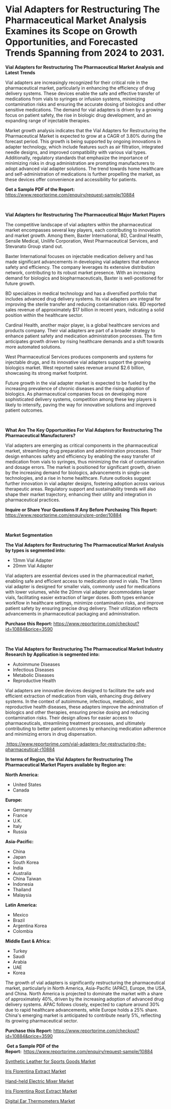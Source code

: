 <p><h1>Vial Adapters for Restructuring The Pharmaceutical Market Analysis Examines its Scope on Growth Opportunities, and Forecasted Trends Spanning from 2024 to 2031.</h1></p><p><strong>Vial Adapters for Restructuring The Pharmaceutical Market Analysis and Latest Trends</strong></p>
<p><p>Vial adapters are increasingly recognized for their critical role in the pharmaceutical market, particularly in enhancing the efficiency of drug delivery systems. These devices enable the safe and effective transfer of medications from vials to syringes or infusion systems, minimizing contamination risks and ensuring the accurate dosing of biologics and other sensitive medications. The demand for vial adapters is driven by a growing focus on patient safety, the rise in biologic drug development, and an expanding range of injectable therapies.</p><p>Market growth analysis indicates that the Vial Adapters for Restructuring the Pharmaceutical Market is expected to grow at a CAGR of 3.80% during the forecast period. This growth is being supported by ongoing innovations in adapter technology, which include features such as air filtration, integrated needle designs, and improved compatibility with various vial types. Additionally, regulatory standards that emphasize the importance of minimizing risks in drug administration are prompting manufacturers to adopt advanced vial adapter solutions. The trend towards home healthcare and self-administration of medications is further propelling the market, as these devices offer convenience and accessibility for patients.</p></p>
<p><strong>Get a Sample PDF of the Report:&nbsp;</strong> <a href="https://www.reportprime.com/enquiry/request-sample/10884">https://www.reportprime.com/enquiry/request-sample/10884</a></p>
<p>&nbsp;</p>
<p><strong>Vial Adapters for Restructuring The Pharmaceutical Major Market Players</strong></p>
<p><p>The competitive landscape of vial adapters within the pharmaceutical market encompasses several key players, each contributing to innovation and market growth. Among them, Baxter International, BD, Cardinal Health, Sensile Medical, Unilife Corporation, West Pharmaceutical Services, and Stevanato Group stand out.</p><p>Baxter International focuses on injectable medication delivery and has made significant advancements in developing vial adapters that enhance safety and efficiency. The company leverages its extensive distribution network, contributing to its robust market presence. With an increasing demand for biologics and biopharmaceuticals, Baxter is well-positioned for future growth.</p><p>BD specializes in medical technology and has a diversified portfolio that includes advanced drug delivery systems. Its vial adapters are integral for improving the sterile transfer and reducing contamination risks. BD reported sales revenue of approximately $17 billion in recent years, indicating a solid position within the healthcare sector.</p><p>Cardinal Health, another major player, is a global healthcare services and products company. Their vial adapters are part of a broader strategy to enhance patient safety and medication administration processes. The firm anticipates growth driven by rising healthcare demands and a shift towards more automated solutions.</p><p>West Pharmaceutical Services produces components and systems for injectable drugs, and its innovative vial adapters support the growing biologics market. West reported sales revenue around $2.6 billion, showcasing its strong market footprint.</p><p>Future growth in the vial adapter market is expected to be fueled by the increasing prevalence of chronic diseases and the rising adoption of biologics. As pharmaceutical companies focus on developing more sophisticated delivery systems, competition among these key players is likely to intensify, paving the way for innovative solutions and improved patient outcomes.</p></p>
<p>&nbsp;</p>
<p><strong>What Are The Key Opportunities For Vial Adapters for Restructuring The Pharmaceutical Manufacturers?</strong></p>
<p><p>Vial adapters are emerging as critical components in the pharmaceutical market, streamlining drug preparation and administration processes. Their design enhances safety and efficiency by enabling the easy transfer of medication from vials to syringes, thus minimizing the risk of contamination and dosage errors. The market is positioned for significant growth, driven by the increasing demand for biologics, advancements in single-use technologies, and a rise in home healthcare. Future outlooks suggest further innovation in vial adapter designs, fostering adoption across various therapeutic areas. Regulatory support and sustainability trends will also shape their market trajectory, enhancing their utility and integration in pharmaceutical practices.</p></p>
<p><strong>Inquire or Share Your Questions If Any Before Purchasing This Report:</strong> <a href="https://www.reportprime.com/enquiry/pre-order/10884">https://www.reportprime.com/enquiry/pre-order/10884</a></p>
<p>&nbsp;</p>
<p><strong>Market Segmentation</strong></p>
<p><strong>The Vial Adapters for Restructuring The Pharmaceutical Market Analysis by types is segmented into:</strong></p>
<p><ul><li>13mm Vial Adapter</li><li>20mm Vial Adapter</li></ul></p>
<p><p>Vial adapters are essential devices used in the pharmaceutical market, enabling safe and efficient access to medication stored in vials. The 13mm vial adapter is designed for smaller vials, commonly used for medications with lower volumes, while the 20mm vial adapter accommodates larger vials, facilitating easier extraction of larger doses. Both types enhance workflow in healthcare settings, minimize contamination risks, and improve patient safety by ensuring precise drug delivery. Their utilization reflects advancements in pharmaceutical packaging and administration.</p></p>
<p><strong>Purchase this Report:&nbsp;</strong><a href="https://www.reportprime.com/checkout?id=10884&price=3590">https://www.reportprime.com/checkout?id=10884&price=3590</a></p>
<p>&nbsp;</p>
<p><strong>The Vial Adapters for Restructuring The Pharmaceutical Market Industry Research by Application is segmented into:</strong></p>
<p><ul><li>Autoimmune Diseases</li><li>Infectious Diseases</li><li>Metabolic Diseases</li><li>Reproductive Health</li></ul></p>
<p><p>Vial adapters are innovative devices designed to facilitate the safe and efficient extraction of medication from vials, enhancing drug delivery systems. In the context of autoimmune, infectious, metabolic, and reproductive health diseases, these adapters improve the administration of biologics and other therapies, ensuring precise dosing and reducing contamination risks. Their design allows for easier access to pharmaceuticals, streamlining treatment processes, and ultimately contributing to better patient outcomes by enhancing medication adherence and minimizing errors in drug dispensation.</p></p>
<p><a href="https://www.reportprime.com/vial-adapters-for-restructuring-the-pharmaceutical-r10884">&nbsp;https://www.reportprime.com/vial-adapters-for-restructuring-the-pharmaceutical-r10884</a></p>
<p><strong>In terms of Region, the Vial Adapters for Restructuring The Pharmaceutical Market Players available by Region are:</strong></p>
<p>
    <p> <strong> North America: </strong>
        <ul>
            <li>United States</li>
            <li>Canada</li>
        </ul>
        </p> 
    <p> <strong> Europe: </strong>
        <ul>
            <li>Germany</li>
            <li>France</li>
            <li>U.K.</li>
            <li>Italy</li>
            <li>Russia</li>
        </ul>
        </p> 
    <p> <strong> Asia-Pacific: </strong>
        <ul>
            <li>China</li>
            <li>Japan</li>
            <li>South Korea</li>
            <li>India</li>
            <li>Australia</li>
            <li>China Taiwan</li>
            <li>Indonesia</li>
            <li>Thailand</li>
            <li>Malaysia</li>
        </ul>
        </p> 
    <p> <strong> Latin America: </strong>
        <ul>
            <li>Mexico</li>
            <li>Brazil</li>
            <li>Argentina Korea</li>
            <li>Colombia</li>
        </ul>
        </p> 
    <p> <strong> Middle East & Africa: </strong>
        <ul>
            <li>Turkey</li>
            <li>Saudi</li>
            <li>Arabia</li>
            <li>UAE</li>
            <li>Korea</li>
        </ul>
    </p>
    </p>
<p><p>The growth of vial adapters is significantly restructuring the pharmaceutical market, particularly in North America, Asia-Pacific (APAC), Europe, the USA, and China. North America is projected to dominate the market with a share of approximately 40%, driven by the increasing adoption of advanced drug delivery systems. APAC follows closely, expected to capture around 30% due to rapid healthcare advancements, while Europe holds a 25% share. China's emerging market is anticipated to contribute nearly 5%, reflecting its growing pharmaceutical sector.</p></p>
<p><strong>Purchase this Report: </strong><a href="https://www.reportprime.com/checkout?id=10884&price=3590">https://www.reportprime.com/checkout?id=10884&price=3590</a></p>
<p>&nbsp;<strong>Get a Sample PDF of the Report:&nbsp;&nbsp;</strong><a href="https://www.reportprime.com/enquiry/request-sample/10884">https://www.reportprime.com/enquiry/request-sample/10884</a></p>
<p><strong></strong></p>
<p><p><a href="https://medium.com/@welsonwiden94552/the-synthetic-leather-for-sports-goods-market-research-report-provides-an-in-depth-and-up-to-date-065f50fe7271">Synthetic Leather for Sports Goods Market</a></p><p><a href="https://www.linkedin.com/pulse/future-iris-florentina-extract-market-global-forecast-trends-khule?trackingId=qg61Ey%2FFTqGrF5AqwuKBVA%3D%3D">Iris Florentina Extract Market</a></p><p><a href="https://issuu.com/reportprime-2/docs/hand-held-electric-mixer-market-siz_7957eec8a6f717">Hand-held Electric Mixer Market</a></p><p><a href="https://www.linkedin.com/pulse/iris-florentina-root-extract-market-report-product-type-110-nkq7e?trackingId=aiFmIxy7SHm88b3NzmL6zA%3D%3D">Iris Florentina Root Extract Market</a></p><p><a href="https://issuu.com/reportprime-2/docs/digital-ear-thermometers-market-siz_acda1964b2d79f">Digital Ear Thermometers Market</a></p></p>